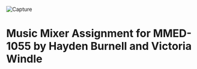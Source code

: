 ![Capture](https://user-images.githubusercontent.com/71723408/109372407-59ebd080-7877-11eb-9667-a4fa2dc7c1ca.PNG)

# Music Mixer Assignment for MMED-1055 by Hayden Burnell and Victoria Windle

